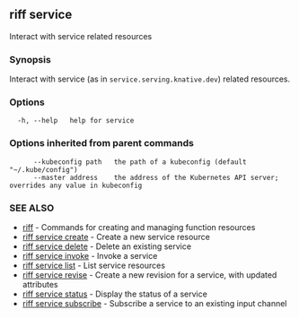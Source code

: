 ## riff service

Interact with service related resources

### Synopsis

Interact with service (as in `service.serving.knative.dev`) related resources.

### Options

```
  -h, --help   help for service
```

### Options inherited from parent commands

```
      --kubeconfig path   the path of a kubeconfig (default "~/.kube/config")
      --master address    the address of the Kubernetes API server; overrides any value in kubeconfig
```

### SEE ALSO

* [riff](riff.md)	 - Commands for creating and managing function resources
* [riff service create](riff_service_create.md)	 - Create a new service resource
* [riff service delete](riff_service_delete.md)	 - Delete an existing service
* [riff service invoke](riff_service_invoke.md)	 - Invoke a service
* [riff service list](riff_service_list.md)	 - List service resources
* [riff service revise](riff_service_revise.md)	 - Create a new revision for a service, with updated attributes
* [riff service status](riff_service_status.md)	 - Display the status of a service
* [riff service subscribe](riff_service_subscribe.md)	 - Subscribe a service to an existing input channel

